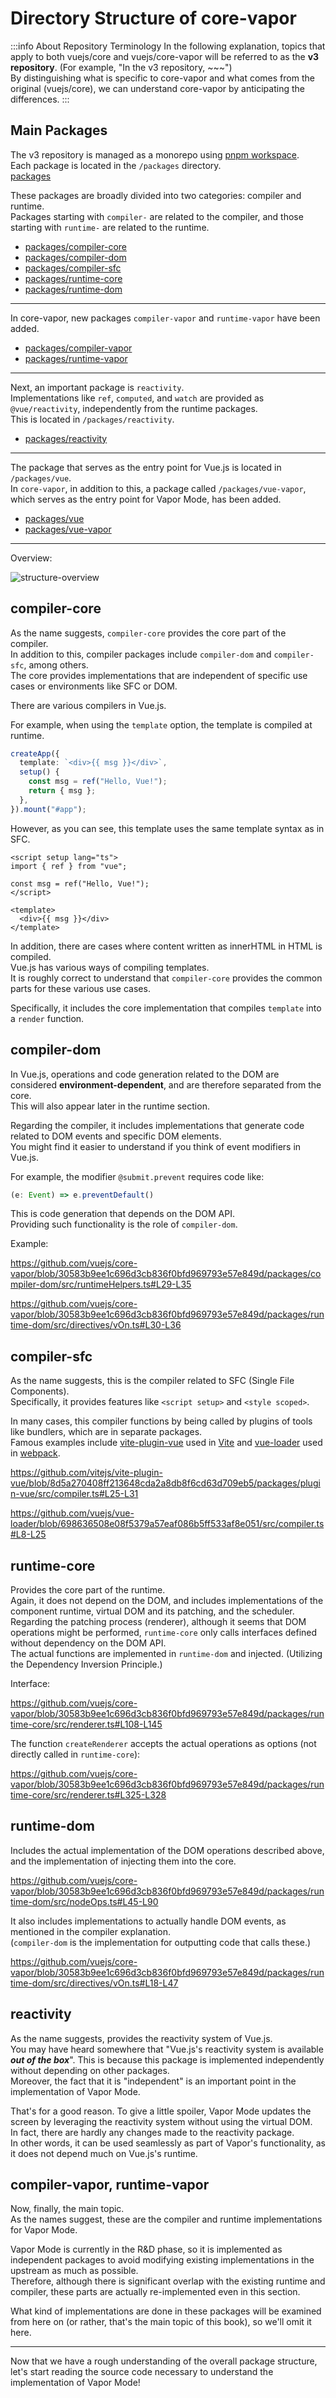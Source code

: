 # Directory Structure of core-vapor

:::info About Repository Terminology
In the following explanation, topics that apply to both vuejs/core and vuejs/core-vapor will be referred to as the **v3 repository**. (For example, "In the v3 repository, ~~~") \
By distinguishing what is specific to core-vapor and what comes from the original (vuejs/core), we can understand core-vapor by anticipating the differences.
:::

## Main Packages

The v3 repository is managed as a monorepo using [pnpm workspace](https://pnpm.io/workspaces). \
Each package is located in the `/packages` directory.\
[packages](https://github.com/vuejs/core-vapor/tree/30583b9ee1c696d3cb836f0bfd969793e57e849d/packages)

These packages are broadly divided into two categories: compiler and runtime. \
Packages starting with `compiler-` are related to the compiler, and those starting with `runtime-` are related to the runtime.

- [packages/compiler-core](https://github.com/vuejs/core-vapor/tree/30583b9ee1c696d3cb836f0bfd969793e57e849d/packages/compiler-core)
- [packages/compiler-dom](https://github.com/vuejs/core-vapor/tree/30583b9ee1c696d3cb836f0bfd969793e57e849d/packages/compiler-dom)
- [packages/compiler-sfc](https://github.com/vuejs/core-vapor/tree/30583b9ee1c696d3cb836f0bfd969793e57e849d/packages/compiler-sfc)
- [packages/runtime-core](https://github.com/vuejs/core-vapor/tree/30583b9ee1c696d3cb836f0bfd969793e57e849d/packages/runtime-core)
- [packages/runtime-dom](https://github.com/vuejs/core-vapor/tree/30583b9ee1c696d3cb836f0bfd969793e57e849d/packages/runtime-dom)

---

In core-vapor, new packages `compiler-vapor` and `runtime-vapor` have been added.

- [packages/compiler-vapor](https://github.com/vuejs/core-vapor/tree/30583b9ee1c696d3cb836f0bfd969793e57e849d/packages/compiler-vapor)
- [packages/runtime-vapor](https://github.com/vuejs/core-vapor/tree/30583b9ee1c696d3cb836f0bfd969793e57e849d/packages/runtime-vapor)

---

Next, an important package is `reactivity`. \
Implementations like `ref`, `computed`, and `watch` are provided as `@vue/reactivity`, independently from the runtime packages. \
This is located in `/packages/reactivity`.

- [packages/reactivity](https://github.com/vuejs/core-vapor/tree/30583b9ee1c696d3cb836f0bfd969793e57e849d/packages/reactivity)

---

The package that serves as the entry point for Vue.js is located in `/packages/vue`. \
In `core-vapor`, in addition to this, a package called `/packages/vue-vapor`, which serves as the entry point for Vapor Mode, has been added.

- [packages/vue](https://github.com/vuejs/core-vapor/tree/30583b9ee1c696d3cb836f0bfd969793e57e849d/packages/vue)
- [packages/vue-vapor](https://github.com/vuejs/core-vapor/tree/30583b9ee1c696d3cb836f0bfd969793e57e849d/packages/vue-vapor)

---

Overview:

![structure-overview](/directory-structure/overview.drawio.png)

## compiler-core

As the name suggests, `compiler-core` provides the core part of the compiler. \
In addition to this, compiler packages include `compiler-dom` and `compiler-sfc`, among others. \
The core provides implementations that are independent of specific use cases or environments like SFC or DOM.

There are various compilers in Vue.js.

For example, when using the `template` option, the template is compiled at runtime.

```ts
createApp({
  template: `<div>{{ msg }}</div>`,
  setup() {
    const msg = ref("Hello, Vue!");
    return { msg };
  },
}).mount("#app");
```

However, as you can see, this template uses the same template syntax as in SFC.

```vue
<script setup lang="ts">
import { ref } from "vue";

const msg = ref("Hello, Vue!");
</script>

<template>
  <div>{{ msg }}</div>
</template>
```

In addition, there are cases where content written as innerHTML in HTML is compiled. \
Vue.js has various ways of compiling templates. \
It is roughly correct to understand that `compiler-core` provides the common parts for these various use cases.

Specifically, it includes the core implementation that compiles `template` into a `render` function.

## compiler-dom

In Vue.js, operations and code generation related to the DOM are considered **environment-dependent**, and are therefore separated from the core. \
This will also appear later in the runtime section.

Regarding the compiler, it includes implementations that generate code related to DOM events and specific DOM elements. \
You might find it easier to understand if you think of event modifiers in Vue.js.

For example, the modifier `@submit.prevent` requires code like:

```ts
(e: Event) => e.preventDefault()
```

This is code generation that depends on the DOM API. \
Providing such functionality is the role of `compiler-dom`.

Example:

https://github.com/vuejs/core-vapor/blob/30583b9ee1c696d3cb836f0bfd969793e57e849d/packages/compiler-dom/src/runtimeHelpers.ts#L29-L35

https://github.com/vuejs/core-vapor/blob/30583b9ee1c696d3cb836f0bfd969793e57e849d/packages/runtime-dom/src/directives/vOn.ts#L30-L36

## compiler-sfc

As the name suggests, this is the compiler related to SFC (Single File Components). \
Specifically, it provides features like `<script setup>` and `<style scoped>`.

In many cases, this compiler functions by being called by plugins of tools like bundlers, which are in separate packages. \
Famous examples include [vite-plugin-vue](https://github.com/vitejs/vite-plugin-vue) used in [Vite](https://vitejs.dev/) and [vue-loader](https://github.com/vuejs/vue-loader) used in [webpack](https://webpack.js.org/).

https://github.com/vitejs/vite-plugin-vue/blob/8d5a270408ff213648cda2a8db8f6cd63d709eb5/packages/plugin-vue/src/compiler.ts#L25-L31

https://github.com/vuejs/vue-loader/blob/698636508e08f5379a57eaf086b5ff533af8e051/src/compiler.ts#L8-L25

## runtime-core

Provides the core part of the runtime. \
Again, it does not depend on the DOM, and includes implementations of the component runtime, virtual DOM and its patching, and the scheduler. \
Regarding the patching process (renderer), although it seems that DOM operations might be performed, `runtime-core` only calls interfaces defined without dependency on the DOM API. \
The actual functions are implemented in `runtime-dom` and injected. (Utilizing the Dependency Inversion Principle.)

Interface:

https://github.com/vuejs/core-vapor/blob/30583b9ee1c696d3cb836f0bfd969793e57e849d/packages/runtime-core/src/renderer.ts#L108-L145

The function `createRenderer` accepts the actual operations as options (not directly called in `runtime-core`):

https://github.com/vuejs/core-vapor/blob/30583b9ee1c696d3cb836f0bfd969793e57e849d/packages/runtime-core/src/renderer.ts#L325-L328

## runtime-dom

Includes the actual implementation of the DOM operations described above, and the implementation of injecting them into the core.

https://github.com/vuejs/core-vapor/blob/30583b9ee1c696d3cb836f0bfd969793e57e849d/packages/runtime-dom/src/nodeOps.ts#L45-L90

It also includes implementations to actually handle DOM events, as mentioned in the compiler explanation. \
(`compiler-dom` is the implementation for outputting code that calls these.)

https://github.com/vuejs/core-vapor/blob/30583b9ee1c696d3cb836f0bfd969793e57e849d/packages/runtime-dom/src/directives/vOn.ts#L18-L47

## reactivity

As the name suggests, provides the reactivity system of Vue.js. \
You may have heard somewhere that "Vue.js's reactivity system is available **_out of the box_**". This is because this package is implemented independently without depending on other packages. \
Moreover, the fact that it is "independent" is an important point in the implementation of Vapor Mode.

That's for a good reason. To give a little spoiler, Vapor Mode updates the screen by leveraging the reactivity system without using the virtual DOM. \
In fact, there are hardly any changes made to the reactivity package. \
In other words, it can be used seamlessly as part of Vapor's functionality, as it does not depend much on Vue.js's runtime.

## compiler-vapor, runtime-vapor

Now, finally, the main topic. \
As the names suggest, these are the compiler and runtime implementations for Vapor Mode.

Vapor Mode is currently in the R&D phase, so it is implemented as independent packages to avoid modifying existing implementations in the upstream as much as possible. \
Therefore, although there is significant overlap with the existing runtime and compiler, these parts are actually re-implemented even in this section.

What kind of implementations are done in these packages will be examined from here on (or rather, that's the main topic of this book), so we'll omit it here.

---

Now that we have a rough understanding of the overall package structure, let's start reading the source code necessary to understand the implementation of Vapor Mode!
